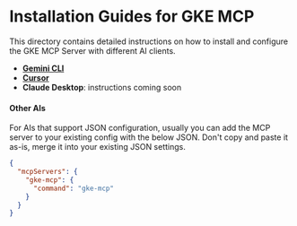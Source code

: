 # Installation Guides for GKE MCP

This directory contains detailed instructions on how to install and configure the GKE MCP Server with different AI clients.

- **[Gemini CLI](../../README.md#installation)**
- **[Cursor](install_cursor.md)**
- **Claude Desktop**: instructions coming soon

#### Other AIs

For AIs that support JSON configuration, usually you can add the MCP server to your existing config with the below JSON. Don't copy and paste it as-is, merge it into your existing JSON settings.

```json
{
  "mcpServers": {
    "gke-mcp": {
      "command": "gke-mcp"
    }
  }
}
```
